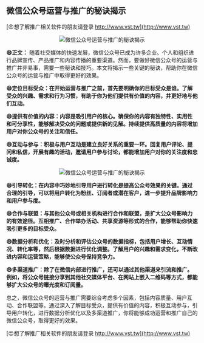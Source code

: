 ## **微信公众号运营与推广的秘诀揭示**

[😍想了解推广相关软件的朋友请登录 http://www.vst.tw](http://www.vst.tw)

 <center><img src="https://vst.tw/MP4/tuiguang/png/8.png" alt="微信公众号运营与推广的秘诀揭示"></center>

**😄正文：**
随着社交媒体的快速发展，微信公众号已成为许多企业、个人和组织进行品牌宣传、产品推广和内容传播的重要渠道。然而，要做好微信公众号的运营与推广并非易事，需要一些秘诀和技巧。本文将揭示一些关键的秘诀，帮助你在微信公众号的运营与推广中取得更好的效果。

**😄定位目标受众：在开始运营与推广之前，首先要明确你的目标受众是谁。了解受众的兴趣、需求和行为习惯，有助于你为他们提供有价值的内容，并更好地与他们互动。**

**😄提供有价值的内容：内容是吸引用户的核心。确保你的内容有独特性、实用性和可分享性，能够解决受众的问题或提供新的见解。持续提供高质量的内容将增加用户对你公众号的关注和信任。**

**😄互动与参与：积极与用户互动是建立良好关系的重要一环。回复用户评论、提问和私信，开展有趣的活动，邀请用户参与讨论，都能增加用户对你的关注度和忠诚度。**

 <center><img src="https://vst.tw/MP4/tuiguang/png/8.png" alt="微信公众号运营与推广的秘诀揭示"></center>

**😄引导转化：在内容中巧妙地引导用户进行转化是提高公众号效果的关键。通过合理的引导，可以将用户转化为粉丝、订阅者或潜在客户，进一步提升品牌影响力和用户参与度。**

**😄合作与联盟：与其他公众号或相关机构进行合作和联盟，是扩大公众号影响力的有效途径。互相推广、合作举办活动、共享资源等形式的合作，能够帮助你快速吸引更多的目标受众。**

**😄数据分析和优化：及时分析和评估公众号的数据指标，包括用户增长、互动情况、转化率等，然后根据数据进行优化调整。了解用户的兴趣和需求变化，不断改进内容和运营策略，能够使公众号保持竞争力。**

**😄多渠道推广：除了在微信内部进行推广，还可以通过其他渠道来引流和推广。例如，将公众号链接分享到其他社交媒体平台、在网站上嵌入二维码等方式，都能够扩大公众号的曝光度和订阅量。**

总之，微信公众号的运营与推广需要综合考虑多个因素，包括内容质量、用户互动、合作联盟等。通过深入了解目标受众，提供有价值的内容，积极互动参与，引导用户转化，进行数据分析优化以及多渠道推广，你将能够成功运营和推广自己的微信公众号，取得更好的效果。

[😍想了解推广相关软件的朋友请登录 http://www.vst.tw](http://www.vst.tw)



